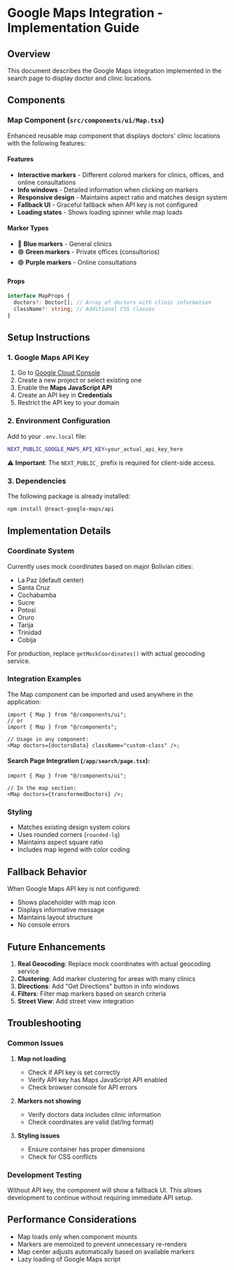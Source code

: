 # Google Maps Integration - Implementation Guide

## Overview

This document describes the Google Maps integration implemented in the search page to display doctor and clinic locations.

## Components

### Map Component (`src/components/ui/Map.tsx`)

Enhanced reusable map component that displays doctors' clinic locations with the following features:

#### Features

- **Interactive markers** - Different colored markers for clinics, offices, and online consultations
- **Info windows** - Detailed information when clicking on markers
- **Responsive design** - Maintains aspect ratio and matches design system
- **Fallback UI** - Graceful fallback when API key is not configured
- **Loading states** - Shows loading spinner while map loads

#### Marker Types

- 🔵 **Blue markers** - General clinics
- 🟢 **Green markers** - Private offices (consultorios)
- 🟣 **Purple markers** - Online consultations

#### Props

```typescript
interface MapProps {
  doctors?: Doctor[]; // Array of doctors with clinic information
  className?: string; // Additional CSS classes
}
```

## Setup Instructions

### 1. Google Maps API Key

1. Go to [Google Cloud Console](https://console.cloud.google.com/)
2. Create a new project or select existing one
3. Enable the **Maps JavaScript API**
4. Create an API key in **Credentials**
5. Restrict the API key to your domain

### 2. Environment Configuration

Add to your `.env.local` file:

```bash
NEXT_PUBLIC_GOOGLE_MAPS_API_KEY=your_actual_api_key_here
```

⚠️ **Important**: The `NEXT_PUBLIC_` prefix is required for client-side access.

### 3. Dependencies

The following package is already installed:

```bash
npm install @react-google-maps/api
```

## Implementation Details

### Coordinate System

Currently uses mock coordinates based on major Bolivian cities:

- La Paz (default center)
- Santa Cruz
- Cochabamba
- Sucre
- Potosí
- Oruro
- Tarija
- Trinidad
- Cobija

For production, replace `getMockCoordinates()` with actual geocoding service.

### Integration Examples

The Map component can be imported and used anywhere in the application:

```tsx
import { Map } from "@/components/ui";
// or
import { Map } from "@/components";

// Usage in any component:
<Map doctors={doctorsData} className="custom-class" />;
```

#### Search Page Integration (`/app/search/page.tsx`):

```tsx
import { Map } from "@/components/ui";

// In the map section:
<Map doctors={transformedDoctors} />;
```

### Styling

- Matches existing design system colors
- Uses rounded corners (`rounded-lg`)
- Maintains aspect square ratio
- Includes map legend with color coding

## Fallback Behavior

When Google Maps API key is not configured:

- Shows placeholder with map icon
- Displays informative message
- Maintains layout structure
- No console errors

## Future Enhancements

1. **Real Geocoding**: Replace mock coordinates with actual geocoding service
2. **Clustering**: Add marker clustering for areas with many clinics
3. **Directions**: Add "Get Directions" button in info windows
4. **Filters**: Filter map markers based on search criteria
5. **Street View**: Add street view integration

## Troubleshooting

### Common Issues

1. **Map not loading**

   - Check if API key is set correctly
   - Verify API key has Maps JavaScript API enabled
   - Check browser console for API errors

2. **Markers not showing**

   - Verify doctors data includes clinic information
   - Check coordinates are valid (lat/lng format)

3. **Styling issues**
   - Ensure container has proper dimensions
   - Check for CSS conflicts

### Development Testing

Without API key, the component will show a fallback UI. This allows development to continue without requiring immediate API setup.

## Performance Considerations

- Map loads only when component mounts
- Markers are memoized to prevent unnecessary re-renders
- Map center adjusts automatically based on available markers
- Lazy loading of Google Maps script
